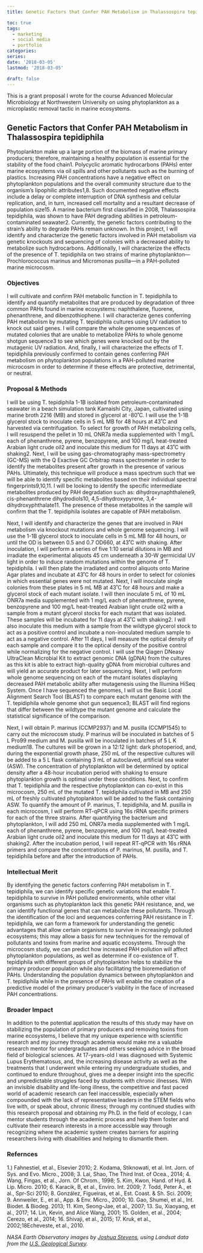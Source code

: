 ```yaml
---
title: Genetic Factors that Confer PAH Metabolism in Thalassospira tepidiphila 

toc: true
tags:
  - marketing
  - social media
  - portfolio
categories:
series:
date: '2018-03-05'
lastmod: '2018-03-05'

draft: false
---
```




This is a grant proposal I wrote for the course Advanced Molecular Microbiology at Northwestern University on using phytoplankton as a microplastic removal tactic in marine ecosystems.

## Genetic Factors that Confer PAH Metabolism in Thalassospira tepidiphila

Phytoplankton make up a large portion of the biomass of marine primary producers; therefore, maintaining a healthy population is essential for the stability of the food chain1. Polycyclic aromatic hydrocarbons (PAHs) enter marine ecosystems via oil spills and other pollutants such as the burning of plastics. Increasing PAH concentrations have a negative effect on phytoplankton populations and the overall community structure due to the organism’s lipophilic attributes1,8. Such documented negative effects include a delay or complete interruption of DNA synthesis and cellular replication, and, in turn, increased cell mortality and a resultant decrease of population size15. A marine bacterium first classified in 2008, Thalassospira tepidiphila, was shown to have PAH degrading abilities in petroleum-contaminated seawater2. Currently, the genetic factors contributing to the strain’s ability to degrade PAHs remain unknown. In this project, I will identify and characterize the genetic factors involved in PAH metabolism via genetic knockouts and sequencing of colonies with a decreased ability to metabolize such hydrocarbons. Additionally, I will characterize the effects of the presence of T. tepidiphila on two strains of marine phytoplankton—Prochlorococcus marinus and Micromonas pusilla—in a PAH-polluted marine microcosm. 

### Objectives

I will cultivate and confirm PAH metabolic function in T. tepidiphila to identify and quantify metabolites that are produced by degradation of three common PAHs found in marine ecosystems: naphthalene, fluorene, phenanthrene, and dibenzothiophene. I will characterize genes conferring PAH metabolism by mutating T. tepidiphila cultures using UV radiation to knock out said genes. I will compare the whole genome sequences of mutated colonies that are unable to metabolize PAHs to whole genome shotgun sequence3 to see which genes were knocked out by the mutagenic UV radiation. And, finally, I will characterize the effects of T. tepidiphila previously confirmed to contain genes conferring PAH metabolism on phytoplankton populations in a PAH-polluted marine microcosm in order to determine if these effects are protective, detrimental, or neutral.  

### Proposal & Methods

I will be using T. tepidiphila 1-1B isolated from petroleum-contaminated seawater in a beach simulation tank Kamaishi City, Japan, cultivated using marine broth 2216 (MB) and stored in glycerol at -80˚C. I will use the 1-1B glycerol stock to inoculate cells in 5 mL MB for 48 hours at 43˚C and harvested via centrifugation. To select for growth of PAH metabolizing cells, I will resuspend the pellet in 10 mL ONR7a media supplemented with 1 mg/L each of phenanthrene, pyrene, benzopyrene, and 100 mg/L heat-treated Arabian light crude oil2 and inoculate this medium for 11 days at 43˚C with shaking2. Next, I will be using gas-chromatography mass-spectrometry (GC-MS) with the Q Exactive GC Orbitrap mass spectrometer in order to identify the metabolites present after growth in the presence of various PAHs. Ultimately, this technique will produce a mass spectrum such that we will be able to identify specific metabolites based on their individual spectral fingerprints9,10,11. I will be looking to identify the specific intermediate metabolites produced by PAH degradation such as: dihydroxynaphthalene9, cis-phenanthrene dihydrodiols10, 4,5-dihydroxypyrene, 3,4-dihydroxyphthalate11. The presence of these metabolites in the sample will confirm that the T. tepidiphila isolates are capable of PAH metabolism.


Next, I will identify and characterize the genes that are involved in PAH metabolism via knockout mutations and whole genome sequencing. I will use the 1-1B glycerol stock to inoculate cells in 5 mL MB for 48 hours, or until the OD is between 0.5 and 0.7 OD660, at 43˚C with shaking. After inoculation, I will perform a series of five 1:10 serial dilutions in MB and irradiate the experimental aliquots 45 cm underneath a 30-W germicidal UV light in order to induce random mutations within the genome of T. tepidiphila. I will then plate the irradiated and control aliquots onto Marine Agar plates and incubate at 43˚C for 48 hours in order to select for colonies in which essential genes were not mutated. Next, I will inoculate single colonies from these plates in 5 mL MB at 43˚C for 48 hours and make a glycerol stock of each mutant isolate. I will then inoculate 5 mL of 10 mL ONR7a media supplemented with 1 mg/L each of phenanthrene, pyrene, benzopyrene and 100 mg/L heat-treated Arabian light crude oil2 with a sample from a mutant glycerol stocks for each mutant that was isolated. These samples will be incubated for 11 days at 43˚C with shaking2. I will also inoculate this medium with a sample from the wildtype glycerol stock to act as a positive control and incubate a non-inoculated medium sample to act as a negative control. After 11 days, I will measure the optical density of each sample and compare it to the optical density of the positive control while normalizing for the negative control. I will use the Qiagen DNeasy UltraClean Microbial Kit to extract genomic DNA (gDNA) from the cultures as this kit is able to extract high-quality gDNA from microbial cultures and will yield an accurate product for later sequencing. Next, I will perform whole genome sequencing on each of the mutant isolates displaying decreased PAH metabolic ability after mutagenesis using the Illumina HiSeq System. Once I have sequenced the genomes, I will us the Basic Local Alignment Search Tool (BLAST) to compare each mutant genome with the T. tepidiphila whole genome shot gun sequence3; BLAST will find regions that differ between the wildtype the mutant genome and calculate the statistical significance of the comparison. 


Next, I will obtain P. marinus (CCMP2937) and M. pusilla (CCMP1545) to carry out the microcosm study. P marinus will be inoculated in batches of 5 L Pro99 medium and M. pusilla will be inoculated in batches of 5 L K medium18. The cultures will be grown in a 12:12 light: dark photoperiod, and, during the exponential growth phase, 250 mL of the respective cultures will be added to a 5 L flask containing 3 mL of autoclaved, artificial sea water (ASW). The concentration of phytoplankton will be determined by optical density after a 48-hour incubation period with shaking to ensure phytoplankton growth is optimal under these conditions. Next, to confirm that T. tepidiphila and the respective phytoplankton can co-exist in this microcosm, 250 mL of the mutated T. tepidiphila cultivated in MB and 250 mL of freshly cultivated phytoplankton will be added to the flask containing ASW. To quantify the amount of P. marinus, T. tepidiphila, and M. pusilla in each microcosm, I will perform RT-qPCR using 16s rRNA specific primers for each of the three strains. After quantifying the bacterium and phytoplankton, I will add 250 mL ONR7a media supplemented with 1 mg/L each of phenanthrene, pyrene, benzopyrene, and 100 mg/L heat-treated Arabian light crude oil2 and inoculate this medium for 11 days at 43˚C with shaking2. After the incubation period, I will repeat RT-qPCR with 16s rRNA primers and compare the concentrations of P. marinus, M. pusilla, and T. tepidiphila before and after the introduction of PAHs. 

### Intellectual Merit

By identifying the genetic factors conferring PAH metabolism in T. tepidiphila, we can identify specific genetic variations that enable T. tepidiphila to survive in PAH polluted environments, while other vital organisms such as phytoplankton lack this genetic PAH resistance, and, we can identify functional genes that can metabolize these pollutants. Through the identification of the loci and sequences conferring PAH resistance in T. tepidiphila, we can form a framework for understanding the genetic advantages that allow certain organisms to survive in increasingly polluted ecosystems; this may allow a basis for new techniques for the removal of pollutants and toxins from marine and aquatic ecosystems. Through the microcosm study, we can predict how increased PAH pollution will affect phytoplankton populations, as well as determine if co-existence of T. tepidiphila with different groups of phytoplankton helps to stabilize the primary producer population while also facilitating the bioremediation of PAHs. Understanding the population dynamics between phytoplankton and T. tepidiphila while in the presence of PAHs will enable the creation of a predictive model of the primary producer’s viability in the face of increased PAH concentrations. 

### Broader Impact

 In addition to the potential application the results of this study may have on stabilizing the population of primary producers and removing toxins from marine ecosystems, I believe that my unique experience with scientific research and my journey through academia would make me a valuable research mentor for undergraduates and others seeking advice in the broad field of biological sciences. At 17-years-old I was diagnosed with Systemic Lupus Erythematosus, and, the increasing disease activity as well as the treatments that I underwent while entering my undergraduate studies, and continued to endure throughout, gives me a deeper insight into the specific and unpredictable struggles faced by students with chronic illnesses. With an invisible disability and life-long illness, the competitive and fast paced world of academic research can feel inaccessible, especially when compounded with the lack of representative leaders in the STEM fields who live with, or speak about, chronic illness; through my continued studies with this research proposal and obtaining my Ph.D. in the field of ecology, I can mentor students through the academic process and help them foster and cultivate their research interests in a more accessible way through recognizing where the academic system creates barriers for aspiring researchers living with disabilities and helping to dismantle them. 

### Refernces

1.) Fahnestiel, et al., Elsevier 2010; 2. Kodama, Stiknowati, et al. Int. Jorn. of Sys. and Evo. Micro., 2008; 3. Lai, Shao, The Third Inst. of Ocea., 2014; 4. Wang, Fingas, et al., Jorn. Of Chrom., 1998; 5. Kim, Kwon, Hand. of Hyd. & Lip. Micro. 2010; 6. Karacik, B, et al., Enviro. Int. 2009; 7. Todd, Peter A., et al., Spr-Sci 2010; 8. González, Figueiras, et al., Est. Coast. & Sh. Sci. 2009; 9. Annweiler, E., et al., App. & Env. Micro., 2000; 10. Gao, Shumei, et al., Int. Biodet. & Biodeg. 2013; 11. Kim, Seong-Jae, et al., 2007; 13. Su, Xiaoyang, et al., 2017; 14. Lin, Kevin, and Alice Wang, 2001; 15. Golden, et al., 2004; Cerezo, et al., 2014; 16. Shivaji, et al., 2015; 17. Kruk, et al., 2002;18Echeveste, et al., 2010. 
 
<p><i>NASA Earth Observatory images by <a href="https://earthobservatory.nasa.gov/about/joshua-stevens">Joshua Stevens</a>, using Landsat data from the <a href="http://earthexplorer.usgs.gov">U.S. Geological Survey</a>.
